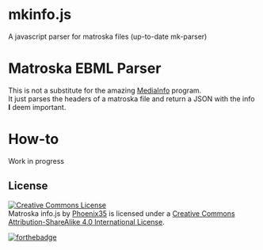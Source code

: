 # mkinfo.js
A javascript parser for matroska files (up-to-date mk-parser)

# Matroska EBML Parser #

This is not a substitute for the amazing [MediaInfo](https://mediaarea.net/en/MediaInfo) program.  
It just parses the headers of a matroska file and return a JSON with the info **I** deem important.

# How-to #

Work in progress

## License ##

<a rel="license" href="http://creativecommons.org/licenses/by-sa/4.0/"><img alt="Creative Commons License" style="border-width:0" src="https://i.creativecommons.org/l/by-sa/4.0/88x31.png" /></a><br /><span xmlns:dct="http://purl.org/dc/terms/" property="dct:title">Matroska info.js</span> by <a xmlns:cc="http://creativecommons.org/ns#" href="https://github.com/Phoenix35/mkinfo.js" property="cc:attributionName" rel="cc:attributionURL">Phoenix35</a> is licensed under a <a rel="license" href="http://creativecommons.org/licenses/by-sa/4.0/">Creative Commons Attribution-ShareAlike 4.0 International License</a>.

[![forthebadge](http://forthebadge.com/images/badges/uses-js.svg)](http://forthebadge.com)
